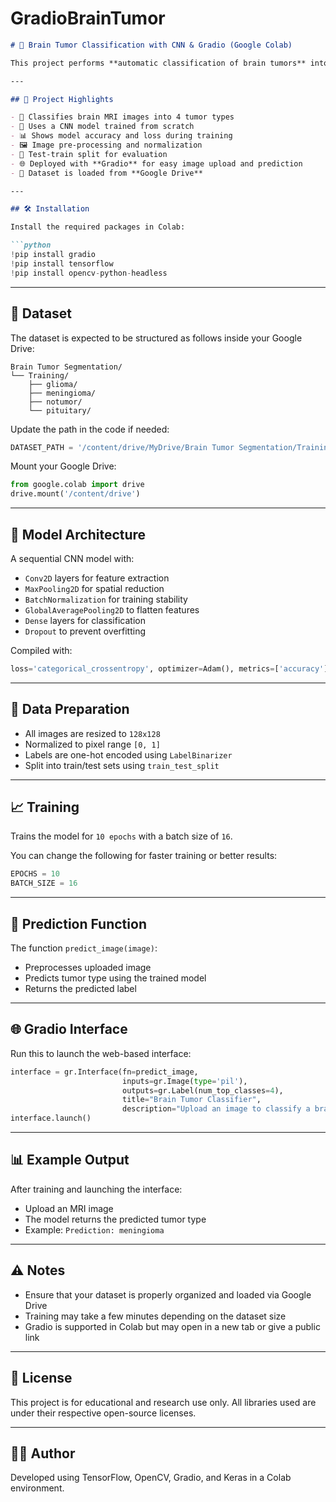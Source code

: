 # GradioBrainTumor

````markdown
# 🧠 Brain Tumor Classification with CNN & Gradio (Google Colab)

This project performs **automatic classification of brain tumors** into four categories: `glioma`, `meningioma`, `pituitary`, and `notumor`, using a **Convolutional Neural Network (CNN)** built with TensorFlow/Keras. It includes a **Gradio interface** for interactive image upload and prediction.

---

## 📌 Project Highlights

- 🧠 Classifies brain MRI images into 4 tumor types
- 🤖 Uses a CNN model trained from scratch
- 📊 Shows model accuracy and loss during training
- 🖼️ Image pre-processing and normalization
- 🧪 Test-train split for evaluation
- 🌐 Deployed with **Gradio** for easy image upload and prediction
- 💾 Dataset is loaded from **Google Drive**

---

## 🛠️ Installation

Install the required packages in Colab:

```python
!pip install gradio
!pip install tensorflow
!pip install opencv-python-headless
````

---

## 📂 Dataset

The dataset is expected to be structured as follows inside your Google Drive:

```
Brain Tumor Segmentation/
└── Training/
    ├── glioma/
    ├── meningioma/
    ├── notumor/
    └── pituitary/
```

Update the path in the code if needed:

```python
DATASET_PATH = '/content/drive/MyDrive/Brain Tumor Segmentation/Training'
```

Mount your Google Drive:

```python
from google.colab import drive
drive.mount('/content/drive')
```

---

## 🧠 Model Architecture

A sequential CNN model with:

* `Conv2D` layers for feature extraction
* `MaxPooling2D` for spatial reduction
* `BatchNormalization` for training stability
* `GlobalAveragePooling2D` to flatten features
* `Dense` layers for classification
* `Dropout` to prevent overfitting

Compiled with:

```python
loss='categorical_crossentropy', optimizer=Adam(), metrics=['accuracy']
```

---

## 🔄 Data Preparation

* All images are resized to `128x128`
* Normalized to pixel range `[0, 1]`
* Labels are one-hot encoded using `LabelBinarizer`
* Split into train/test sets using `train_test_split`

---

## 📈 Training

Trains the model for `10 epochs` with a batch size of `16`.

You can change the following for faster training or better results:

```python
EPOCHS = 10
BATCH_SIZE = 16
```

---

## 🧪 Prediction Function

The function `predict_image(image)`:

* Preprocesses uploaded image
* Predicts tumor type using the trained model
* Returns the predicted label

---

## 🌐 Gradio Interface

Run this to launch the web-based interface:

```python
interface = gr.Interface(fn=predict_image,
                         inputs=gr.Image(type='pil'),
                         outputs=gr.Label(num_top_classes=4),
                         title="Brain Tumor Classifier",
                         description="Upload an image to classify a brain tumor as glioma, meningioma, notumor, or pituitary.")
interface.launch()
```

---

## 📊 Example Output

After training and launching the interface:

* Upload an MRI image
* The model returns the predicted tumor type
* Example: `Prediction: meningioma`

---

## ⚠️ Notes

* Ensure that your dataset is properly organized and loaded via Google Drive
* Training may take a few minutes depending on the dataset size
* Gradio is supported in Colab but may open in a new tab or give a public link

---

## 📃 License

This project is for educational and research use only. All libraries used are under their respective open-source licenses.

---

## 🙋‍♀️ Author

Developed using TensorFlow, OpenCV, Gradio, and Keras in a Colab environment.


